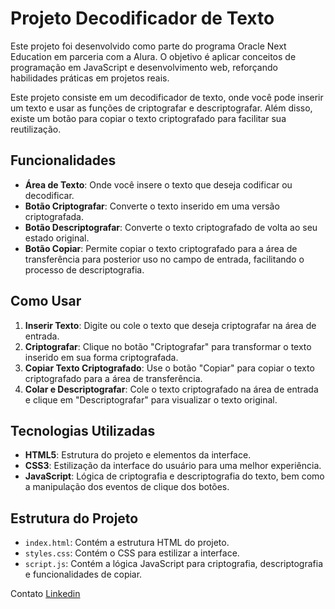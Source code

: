 # Projeto Decodificador de Texto
Este projeto foi desenvolvido como parte do programa Oracle Next Education em parceria com a Alura. O objetivo é aplicar conceitos de programação em JavaScript e desenvolvimento web, reforçando habilidades práticas em projetos reais.

Este projeto consiste em um decodificador de texto, onde você pode inserir um texto e usar as funções de criptografar e descriptografar. Além disso, existe um botão para copiar o texto criptografado para facilitar sua reutilização.

## Funcionalidades

- **Área de Texto**: Onde você insere o texto que deseja codificar ou decodificar.
- **Botão Criptografar**: Converte o texto inserido em uma versão criptografada.
- **Botão Descriptografar**: Converte o texto criptografado de volta ao seu estado original.
- **Botão Copiar**: Permite copiar o texto criptografado para a área de transferência para posterior uso no campo de entrada, facilitando o processo de descriptografia.

## Como Usar

1. **Inserir Texto**: Digite ou cole o texto que deseja criptografar na área de entrada.
2. **Criptografar**: Clique no botão "Criptografar" para transformar o texto inserido em sua forma criptografada.
3. **Copiar Texto Criptografado**: Use o botão "Copiar" para copiar o texto criptografado para a área de transferência.
4. **Colar e Descriptografar**: Cole o texto criptografado na área de entrada e clique em "Descriptografar" para visualizar o texto original.

## Tecnologias Utilizadas

- **HTML5**: Estrutura do projeto e elementos da interface.
- **CSS3**: Estilização da interface do usuário para uma melhor experiência.
- **JavaScript**: Lógica de criptografia e descriptografia do texto, bem como a manipulação dos eventos de clique dos botões.

## Estrutura do Projeto

- `index.html`: Contém a estrutura HTML do projeto.
- `styles.css`: Contém o CSS para estilizar a interface.
- `script.js`: Contém a lógica JavaScript para criptografia, descriptografia e funcionalidades de copiar.

Contato
[Linkedin](https://www.linkedin.com/in/lviniciusbdzn/)

